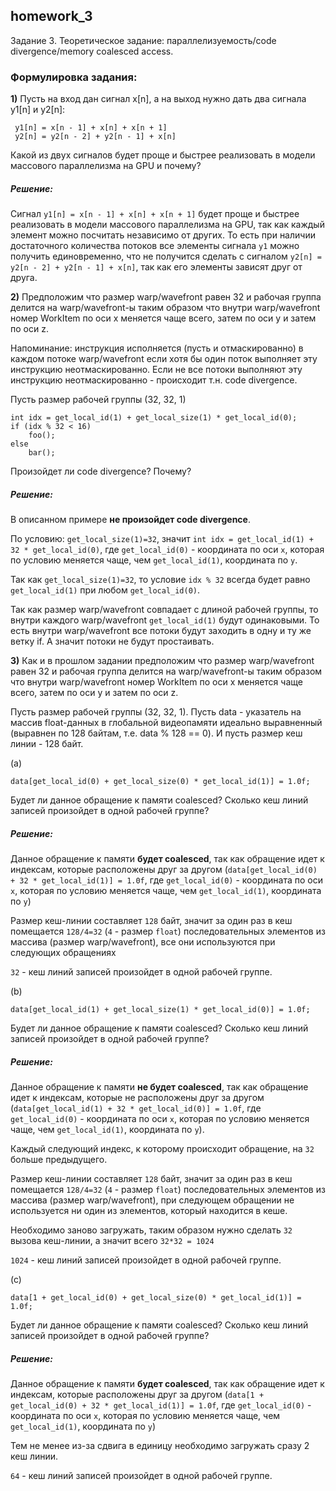 ## homework_3

Задание 3. Теоретическое задание: параллелизуемость/code divergence/memory coalesced access.

### Формулировка задания:

**1)** Пусть на вход дан сигнал x[n], а на выход нужно дать два сигнала y1[n] и y2[n]:

```
 y1[n] = x[n - 1] + x[n] + x[n + 1]
 y2[n] = y2[n - 2] + y2[n - 1] + x[n]
```

Какой из двух сигналов будет проще и быстрее реализовать в модели массового параллелизма на GPU и почему?

##### Решение: 

Сигнал `y1[n] = x[n - 1] + x[n] + x[n + 1]` будет проще и быстрее реализовать в модели массового параллелизма на GPU, так как каждый элемент можно посчитать независимо от других. То есть при наличии достаточного количества потоков все элементы сигнала `y1` можно получить единовременно, что не получится сделать с сигналом `y2[n] = y2[n - 2] + y2[n - 1] + x[n]`, так как его элементы зависят друг от друга.

**2)** Предположим что размер warp/wavefront равен 32 и рабочая группа делится
 на warp/wavefront-ы таким образом что внутри warp/wavefront
 номер WorkItem по оси x меняется чаще всего, затем по оси y и затем по оси z.

Напоминание: инструкция исполняется (пусть и отмаскированно) в каждом потоке warp/wavefront если хотя бы один поток выполняет эту инструкцию неотмаскированно. Если не все потоки выполняют эту инструкцию неотмаскированно - происходит т.н. code divergence.

Пусть размер рабочей группы (32, 32, 1)

```
int idx = get_local_id(1) + get_local_size(1) * get_local_id(0);
if (idx % 32 < 16)
    foo();
else
    bar();
```

Произойдет ли code divergence? Почему?

##### Решение: 

В описанном примере **не произойдет code divergence**. 
    
По условию: `get_local_size(1)=32`, значит `int idx = get_local_id(1) + 32 * get_local_id(0)`, где `get_local_id(0)` - координата по оси `x`, которая по условию меняется чаще, чем `get_local_id(1)`, координата по `y`.

Так как `get_local_size(1)=32`, то условие `idx % 32` всегда будет равно `get_local_id(1)` при любом `get_local_id(0)`.

Так как размер warp/wavefront совпадает с длиной рабочей группы, то внутри каждого warp/wavefront `get_local_id(1)` будут одинаковыми. То есть внутри warp/wavefront все потоки будут заходить в одну и ту же ветку if. А значит потоки не будут простаивать.

**3)** Как и в прошлом задании предположим что размер warp/wavefront равен 32 и рабочая группа делится
 на warp/wavefront-ы таким образом что внутри warp/wavefront
 номер WorkItem по оси x меняется чаще всего, затем по оси y и затем по оси z.

Пусть размер рабочей группы (32, 32, 1).
Пусть data - указатель на массив float-данных в глобальной видеопамяти идеально выравненный (выравнен по 128 байтам, т.е. data % 128 == 0). И пусть размер кеш линии - 128 байт.

(a)
```
data[get_local_id(0) + get_local_size(0) * get_local_id(1)] = 1.0f;
```

Будет ли данное обращение к памяти coalesced? Сколько кеш линий записей произойдет в одной рабочей группе?

##### Решение: 

Данное обращение к памяти **будет coalesced**, так как обращение идет к индексам, которые расположены друг за другом (`data[get_local_id(0) + 32 * get_local_id(1)] = 1.0f`, где `get_local_id(0)` - координата по оси `x`, которая по условию меняется чаще, чем `get_local_id(1)`, координата по `y`)

Размер кеш-линии составляет `128` байт, значит за один раз в кеш помещается `128/4=32` (`4` - размер `float`) последовательных элементов из массива (размер warp/wavefront), все они используются при следующих обращениях

`32` - кеш линий записей произойдет в одной рабочей группе. 

(b)
```
data[get_local_id(1) + get_local_size(1) * get_local_id(0)] = 1.0f;
```

Будет ли данное обращение к памяти coalesced? Сколько кеш линий записей произойдет в одной рабочей группе?

##### Решение: 

Данное обращение к памяти **не будет coalesced**, так как обращение идет к индексам, которые не расположены друг за другом (`data[get_local_id(1) + 32 * get_local_id(0)] = 1.0f`, где `get_local_id(0)` - координата по оси `x`, которая по условию меняется чаще, чем `get_local_id(1)`, координата по `y`). 
 
Каждый следующий индекс, к которому происходит обращение, на `32` больше предыдущего. 

 Размер кеш-линии составляет `128` байт, значит за один раз в кеш помещается `128/4=32` (`4` - размер `float`) последовательных элементов из массива (размер warp/wavefront), при следующем обращении не используется ни один из элементов, который находится в кеше.

 Необходимо заново загружать, таким образом нужно сделать `32` вызова кеш-линии, а значит всего `32*32 = 1024`

 `1024` - кеш линий записей произойдет в одной рабочей группе. 

(c)
```
data[1 + get_local_id(0) + get_local_size(0) * get_local_id(1)] = 1.0f;
```

Будет ли данное обращение к памяти coalesced? Сколько кеш линий записей произойдет в одной рабочей группе?

##### Решение: 

Данное обращение к памяти **будет coalesced**, так как обращение идет к индексам, которые расположены друг за другом (`data[1 + get_local_id(0) + 32 * get_local_id(1)] = 1.0f`, где `get_local_id(0)` - координата по оси `x`, которая по условию меняется чаще, чем `get_local_id(1)`, координата по `y`)

 Тем не менее из-за сдвига в единицу необходимо загружать сразу 2 кеш линии.

 `64` - кеш линий записей произойдет в одной рабочей группе. 

